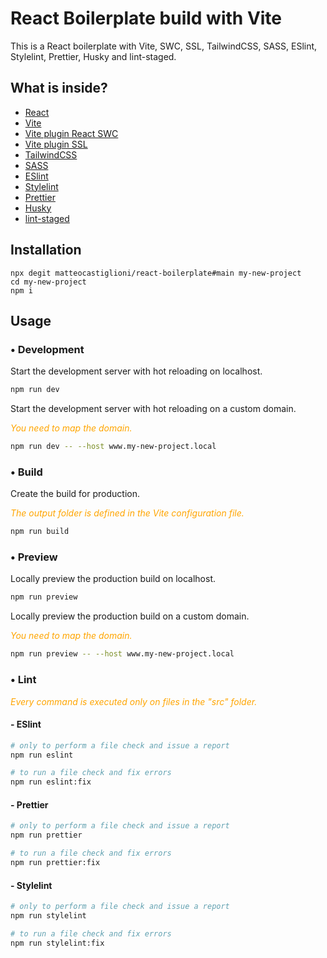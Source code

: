 # React Boilerplate build with Vite

This is a React boilerplate with Vite, SWC, SSL, TailwindCSS, SASS, ESlint, Stylelint, Prettier, Husky and lint-staged.

## What is inside?

- [React](https://react.dev)
- [Vite](https://vitejs.dev)
- [Vite plugin React SWC](https://www.npmjs.com/package/@vitejs/plugin-react-swc)
- [Vite plugin SSL](https://www.npmjs.com/package/@vitejs/plugin-basic-ssl)
- [TailwindCSS](https://tailwindcss.com)
- [SASS](https://sass-lang.com)
- [ESlint](https://eslint.org)
- [Stylelint](https://stylelint.io)
- [Prettier](https://prettier.io)
- [Husky](https://typicode.github.io/husky)
- [lint-staged](https://github.com/okonet/lint-staged)

## Installation

```console
npx degit matteocastiglioni/react-boilerplate#main my-new-project
cd my-new-project
npm i
```

## Usage

### &bull; Development

Start the development server with hot reloading on localhost.

```bash
npm run dev
```

Start the development server with hot reloading on a custom domain.

<span style="color:orange">_You need to map the domain._</span>

```bash
npm run dev -- --host www.my-new-project.local
```

### &bull; Build

Create the build for production.

<span style="color:orange">_The output folder is defined in the Vite configuration file._</span>

```bash
npm run build
```

### &bull; Preview

Locally preview the production build on localhost.

```bash
npm run preview
```

Locally preview the production build on a custom domain.

<span style="color:orange">_You need to map the domain._</span>

```bash
npm run preview -- --host www.my-new-project.local
```

### &bull; Lint

<span style="color:orange">_Every command is executed only on files in the "src" folder._</span>

#### - ESlint

```bash
# only to perform a file check and issue a report
npm run eslint

# to run a file check and fix errors
npm run eslint:fix
```

#### - Prettier

```bash
# only to perform a file check and issue a report
npm run prettier

# to run a file check and fix errors
npm run prettier:fix
```

#### - Stylelint

```bash
# only to perform a file check and issue a report
npm run stylelint

# to run a file check and fix errors
npm run stylelint:fix
```
